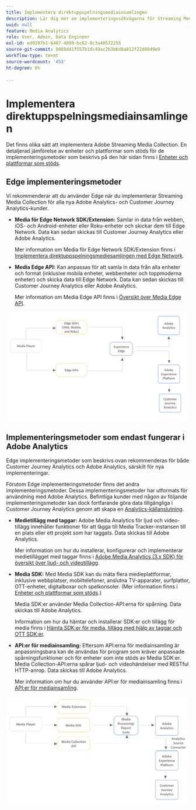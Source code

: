 ```yaml
---
title: Implementera direktuppspelningsmediainsamlingen
description: Lär dig mer om implementeringssökvägarna för Streaming Media Collection.
uuid: null
feature: Media Analytics
role: User, Admin, Data Engineer
exl-id: ed9297b1-6487-4099-bc62-0c3a40572255
source-git-commit: 0088d41f557b1dc49ac2b3b6d0a812f22d8849e9
workflow-type: tm+mt
source-wordcount: '453'
ht-degree: 0%

---
```


# Implementera direktuppspelningsmediainsamlingen

Det finns olika sätt att implementera Adobe Streaming Media Collection. En detaljerad jämförelse av enheter och plattformar som stöds för de implementeringsmetoder som beskrivs på den här sidan finns i [Enheter och plattformar som stöds](/help/getting-started/supported-devices.md).

## Edge implementeringsmetoder

Vi rekommenderar att du använder Edge när du implementerar Streaming Media Collection för alla nya Adobe Analytics- och Customer Journey Analytics-kunder.

* **Media för Edge Network SDK/Extension:** Samlar in data från webben, iOS- och Android-enheter eller Roku-enheter och skickar dem till Edge Network. Data kan sedan skickas till Customer Journey Analytics eller Adobe Analytics.

  Mer information om Media för Edge Network SDK/Extension finns i [Implementera direktuppspelningsmediesamlingen med Edge Network](/help/implementation/edge/implementation-edge.md).

* **Media Edge API:** Kan anpassas för att samla in data från alla enheter och format (inklusive mobila enheter, webbenheter och toppmoderna enheter) och skicka data till Edge Network. Data kan sedan skickas till Customer Journey Analytics eller Adobe Analytics.

  Mer information om Media Edge API finns i [Översikt över Media Edge API](https://developer.adobe.com/cja-apis/docs/endpoints/media-edge/).

![CJA-arbetsflöde](assets/streaming-media-edge.png)

## Implementeringsmetoder som endast fungerar i Adobe Analytics

Edge implementeringsmetoder som beskrivs ovan rekommenderas för både Customer Journey Analytics och Adobe Analytics, särskilt för nya implementeringar.

Förutom Edge implementeringsmetoder finns det andra implementeringsmetoder. Dessa implementeringsmetoder har utformats för användning med Adobe Analytics. Befintliga kunder med någon av följande implementeringsmetoder kan dock fortfarande göra data tillgängliga i Customer Journey Analytics genom att skapa en [Analytics-källanslutning](https://experienceleague.adobe.com/docs/experience-platform/sources/ui-tutorials/create/adobe-applications/analytics.html).

* **Medietillägg med taggar:** Adobe Media Analytics för ljud och video-tillägg innehåller funktioner för att lägga till Media Tracker-instansen till en plats eller ett projekt som har taggats. Data skickas till Adobe Analytics.

  Mer information om hur du installerar, konfigurerar och implementerar medietillägget med taggar finns i [Adobe Media Analytics (3.x SDK) för översikt över ljud- och videotillägg](https://experienceleague.adobe.com/docs/experience-platform/tags/extensions/client/media-analytics-3x/overview.html).

* **Media SDK:** Med Media SDK kan du mäta flera medieplattformar, inklusive webbplatser, mobiltelefoner, anslutna TV-apparater, surfplattor, OTT-enheter, digitalboxar och spelkonsoler. (Mer information finns i [Enheter och plattformar som stöds](/help/getting-started/supported-devices.md).)

  Media SDK:er använder Media Collection-API:erna för spårning. Data skickas till Adobe Analytics.

  Information om hur du hämtar och installerar SDK:er och tillägg för media finns i [Hämta SDK:er för media, tillägg med hjälp av taggar och OTT SDK:er](/help/getting-started/download-sdks.md).

* **API:er för mediainsamling:** Eftersom API:erna för mediainsamling är anpassningsbara kan de användas för program som kräver anpassade spårningsfunktioner och för enheter som inte stöds av Media SDK:er. Media Collection-API:erna spårar ljud- och videohändelser med RESTful HTTP-anrop. Data skickas till Adobe Analytics.

  Mer information om hur du använder API:er för mediainsamling finns i [API:er för mediainsamling](media-collection-api/mc-api-overview.md).


![Analysarbetsflöde](assets/analytics-implementation.png)

<!--
(Not sure if we need the following paragraph and graphic. Paragraph is somewhat redundant with the intro paragraph of this article)
Choose the implementation method depending on the supported platforms. Some players are not supported by the Media SDKs or the Adobe Experience Platform Media Extensions. The Media Collection APIs provide a way to support those players. For information on supported devices, see [Supported devices and platforms](/help/getting-started/supported-devices.md).

![Media Flow](media-sdk/assets/choose-media-flow2.png)
-->
